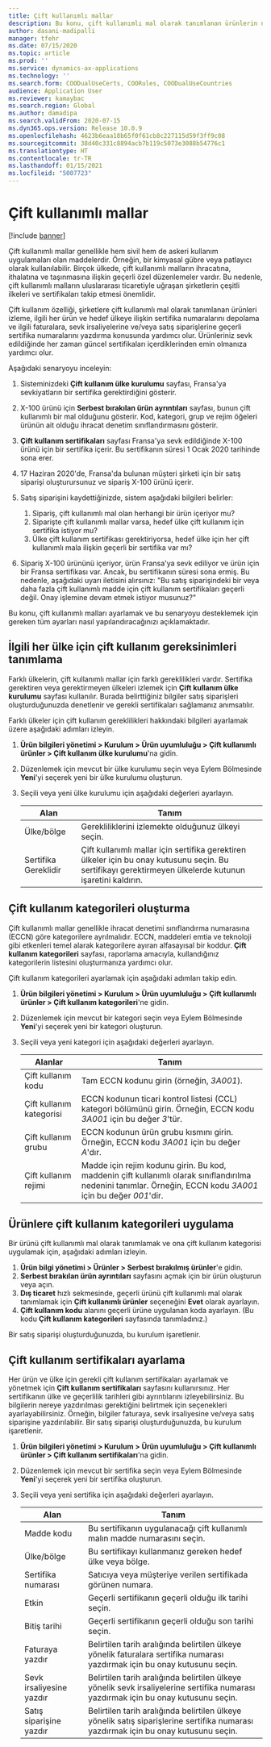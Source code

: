 ```yaml
---
title: Çift kullanımlı mallar
description: Bu konu, çift kullanımlı mal olarak tanımlanan ürünlerin nasıl izleneceğini, ilgili her ürün ve hedef ülkeye ilişkin sertifika numaralarının nasıl depolanacağını ve ilgili faturalara, sevk irsaliyelerine ve/veya satış siparişlerine geçerli sertifika numaralarının nasıl yazdırılacağını açıklar.
author: dasani-madipalli
manager: tfehr
ms.date: 07/15/2020
ms.topic: article
ms.prod: ''
ms.service: dynamics-ax-applications
ms.technology: ''
ms.search.form: COODualUseCerts, COORules, COODualUseCountries
audience: Application User
ms.reviewer: kamaybac
ms.search.region: Global
ms.author: damadipa
ms.search.validFrom: 2020-07-15
ms.dyn365.ops.version: Release 10.0.9
ms.openlocfilehash: 4623b6eaa18b65f0f61cb8c227115d59f3ff9c08
ms.sourcegitcommit: 38d40c331c8894acb7b119c5073e3088b54776c1
ms.translationtype: HT
ms.contentlocale: tr-TR
ms.lasthandoff: 01/15/2021
ms.locfileid: "5007723"
---
```

# <a name="dual-use-goods"></a>Çift kullanımlı mallar

[!include [banner](../includes/banner.md)]

Çift kullanımlı mallar genellikle hem sivil hem de askeri kullanım uygulamaları olan maddelerdir. Örneğin, bir kimyasal gübre veya patlayıcı olarak kullanılabilir. Birçok ülkede, çift kullanımlı malların ihracatına, ithalatına ve taşınmasına ilişkin geçerli özel düzenlemeler vardır. Bu nedenle, çift kullanımlı malların uluslararası ticaretiyle uğraşan şirketlerin çeşitli ilkeleri ve sertifikaları takip etmesi önemlidir.

Çift kullanım özelliği, şirketlere çift kullanımlı mal olarak tanımlanan ürünleri izleme, ilgili her ürün ve hedef ülkeye ilişkin sertifika numaralarını depolama ve ilgili faturalara, sevk irsaliyelerine ve/veya satış siparişlerine geçerli sertifika numaralarını yazdırma konusunda yardımcı olur. Ürünleriniz sevk edildiğinde her zaman güncel sertifikaları içerdiklerinden emin olmanıza yardımcı olur.

Aşağıdaki senaryoyu inceleyin:

1. Sisteminizdeki **Çift kullanım ülke kurulumu** sayfası, Fransa'ya sevkiyatların bir sertifika gerektirdiğini gösterir.
2. X-100 ürünü için **Serbest bırakılan ürün ayrıntıları** sayfası, bunun çift kullanımlı bir mal olduğunu gösterir. Kod, kategori, grup ve rejim öğeleri ürünün ait olduğu ihracat denetim sınıflandırmasını gösterir.
3. **Çift kullanım sertifikaları** sayfası Fransa'ya sevk edildiğinde X-100 ürünü için bir sertifika içerir. Bu sertifikanın süresi 1 Ocak 2020 tarihinde sona erer.
4. 17 Haziran 2020'de, Fransa'da bulunan müşteri şirketi için bir satış siparişi oluşturursunuz ve sipariş X-100 ürünü içerir.
5. Satış siparişini kaydettiğinizde, sistem aşağıdaki bilgileri belirler:

    1. Sipariş, çift kullanımlı mal olan herhangi bir ürün içeriyor mu?
    2. Siparişte çift kullanımlı mallar varsa, hedef ülke çift kullanım için sertifika istiyor mu?
    3. Ülke çift kullanım sertifikası gerektiriyorsa, hedef ülke için her çift kullanımlı mala ilişkin geçerli bir sertifika var mı?

6. Sipariş X-100 ürününü içeriyor, ürün Fransa'ya sevk ediliyor ve ürün için bir Fransa sertifikası var. Ancak, bu sertifikanın süresi sona ermiş. Bu nedenle, aşağıdaki uyarı iletisini alırsınız: "Bu satış siparişindeki bir veya daha fazla çift kullanımlı madde için çift kullanım sertifikaları geçerli değil. Onay işlemine devam etmek istiyor musunuz?"

Bu konu, çift kullanımlı malları ayarlamak ve bu senaryoyu desteklemek için gereken tüm ayarları nasıl yapılandıracağınızı açıklamaktadır.

## <a name="define-dual-use-requirements-for-each-relevant-country"></a>İlgili her ülke için çift kullanım gereksinimleri tanımlama

Farklı ülkelerin, çift kullanımlı mallar için farklı gereklilikleri vardır. Sertifika gerektiren veya gerektirmeyen ülkeleri izlemek için **Çift kullanım ülke kurulumu** sayfası kullanılır. Burada belirttiğiniz bilgiler satış siparişleri oluşturduğunuzda denetlenir ve gerekli sertifikaları sağlamanız anımsatılır.

Farklı ülkeler için çift kullanım gereklilikleri hakkındaki bilgileri ayarlamak üzere aşağıdaki adımları izleyin.

1. **Ürün bilgileri yönetimi \> Kurulum \> Ürün uyumluluğu \> Çift kullanımlı ürünler \> Çift kullanım ülke kurulumu**'na gidin.
2. Düzenlemek için mevcut bir ülke kurulumu seçin veya Eylem Bölmesinde **Yeni**'yi seçerek yeni bir ülke kurulumu oluşturun.
3. Seçili veya yeni ülke kurulumu için aşağıdaki değerleri ayarlayın.

    | Alan | Tanım |
    |---|---|
    | Ülke/bölge | Gerekliliklerini izlemekte olduğunuz ülkeyi seçin. |
    | Sertifika Gereklidir | Çift kullanımlı mallar için sertifika gerektiren ülkeler için bu onay kutusunu seçin. Bu sertifikayı gerektirmeyen ülkelerde kutunun işaretini kaldırın. |

## <a name="create-dual-use-categories"></a>Çift kullanım kategorileri oluşturma

Çift kullanımlı mallar genellikle ihracat denetimi sınıflandırma numarasına (ECCN) göre kategorilere ayrılmalıdır. ECCN, maddeleri emtia ve teknoloji gibi etkenleri temel alarak kategorilere ayıran alfasayısal bir koddur. **Çift kullanım kategorileri** sayfası, raporlama amacıyla, kullandığınız kategorilerin listesini oluşturmanıza yardımcı olur.

Çift kullanım kategorileri ayarlamak için aşağıdaki adımları takip edin.

1. **Ürün bilgileri yönetimi \> Kurulum \> Ürün uyumluluğu \> Çift kullanımlı ürünler \> Çift kullanım kategorileri**'ne gidin.
2. Düzenlemek için mevcut bir kategori seçin veya Eylem Bölmesinde **Yeni**'yi seçerek yeni bir kategori oluşturun.
3. Seçili veya yeni kategori için aşağıdaki değerleri ayarlayın.

    | Alanlar | Tanım |
    |---|---|
    | Çift kullanım kodu | Tam ECCN kodunu girin (örneğin, *3A001*).|
    | Çift kullanım kategorisi | ECCN kodunun ticari kontrol listesi (CCL) kategori bölümünü girin. Örneğin, ECCN kodu *3A001* için bu değer *3*'tür. |
    | Çift kullanım grubu | ECCN kodunun ürün grubu kısmını girin. Örneğin, ECCN kodu *3A001* için bu değer *A*'dır. |
    | Çift kullanım rejimi | Madde için rejim kodunu girin. Bu kod, maddenin çift kullanımlı olarak sınıflandırılma nedenini tanımlar. Örneğin, ECCN kodu *3A001* için bu değer *001*'dir. |

## <a name="apply-dual-use-categories-to-products"></a>Ürünlere çift kullanım kategorileri uygulama

Bir ürünü çift kullanımlı mal olarak tanımlamak ve ona çift kullanım kategorisi uygulamak için, aşağıdaki adımları izleyin.

1. **Ürün bilgi yönetimi \> Ürünler \> Serbest bırakılmış ürünler**'e gidin.
1. **Serbest bırakılan ürün ayrıntıları** sayfasını açmak için bir ürün oluşturun veya açın.
1. **Dış ticaret** hızlı sekmesinde, geçerli ürünü çift kullanımlı mal olarak tanımlamak için **Çift kullanımlı ürünler** seçeneğini **Evet** olarak ayarlayın.
1. **Çift kullanım kodu** alanını geçerli ürüne uygulanan koda ayarlayın. (Bu kodu **Çift kullanım kategorileri** sayfasında tanımladınız.)

Bir satış siparişi oluşturduğunuzda, bu kurulum işaretlenir.

## <a name="set-up-dual-use-certificates"></a>Çift kullanım sertifikaları ayarlama

Her ürün ve ülke için gerekli çift kullanım sertifikaları ayarlamak ve yönetmek için **Çift kullanım sertifikaları** sayfasını kullanırsınız. Her sertifikanın ülke ve geçerlilik tarihleri gibi ayrıntılarını izleyebilirsiniz. Bu bilgilerin nereye yazdırılması gerektiğini belirtmek için seçenekleri ayarlayabilirsiniz. Örneğin, bilgiler faturaya, sevk irsaliyesine ve/veya satış siparişine yazdırılabilir. Bir satış siparişi oluşturduğunuzda, bu kurulum işaretlenir.

1. **Ürün bilgileri yönetimi \> Kurulum \> Ürün uyumluluğu \> Çift kullanımlı ürünler \> Çift kullanım sertifikaları**'na gidin.
2. Düzenlemek için mevcut bir sertifika seçin veya Eylem Bölmesinde **Yeni**'yi seçerek yeni bir sertifika oluşturun.
3. Seçili veya yeni sertifika için aşağıdaki değerleri ayarlayın.

    | Alan | Tanım |
    |---|---|
    | Madde kodu | Bu sertifikanın uygulanacağı çift kullanımlı malın madde numarasını seçin. |
    | Ülke/bölge | Bu sertifikayı kullanmanız gereken hedef ülke veya bölge. |
    | Sertifika numarası | Satıcıya veya müşteriye verilen sertifikada görünen numara. |
    | Etkin | Geçerli sertifikanın geçerli olduğu ilk tarihi seçin.|
    | Bitiş tarihi | Geçerli sertifikanın geçerli olduğu son tarihi seçin. |
    | Faturaya yazdır | Belirtilen tarih aralığında belirtilen ülkeye yönelik faturalara sertifika numarası yazdırmak için bu onay kutusunu seçin. |
    | Sevk irsaliyesine yazdır | Belirtilen tarih aralığında belirtilen ülkeye yönelik sevk irsaliyelerine sertifika numarası yazdırmak için bu onay kutusunu seçin. |
    | Satış siparişine yazdır | Belirtilen tarih aralığında belirtilen ülkeye yönelik satış siparişlerine sertifika numarası yazdırmak için bu onay kutusunu seçin. |
